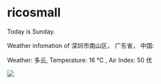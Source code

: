 # ricosmall

Today is Sunday.

Weather infomation of 深圳市南山区， 广东省， 中国: 

Weather: 多云, Temperature: 16 ℃ , Air Index: 50 优

<img src="https://github-readme-stats.vercel.app/api?username=ricosmall&show_icons=true" />
